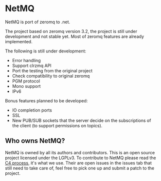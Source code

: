 NetMQ
=====

NetMQ is port of zeromq to .net.

The project based on zeromq version 3.2, the project is still under development and not stable yet.
Most of zeromq features are already implemented.

The following is still under development:
* Error handling
* Support clrzmq API
* Port the testing from the original project
* Check compatibility to original zeromq
* PGM protocol
* Mono support
* IPv6

Bonus features planned to be developed:
* IO completion ports
* SSL
* New PUB/SUB sockets that the server decide on the subscriptions of the client (to support permissions on topics).

## Who owns NetMQ?

NetMQ is owned by all its authors and contributors. 
This is an open source project licensed under the LGPLv3. 
To contribute to NetMQ please read the [C4 process](http://rfc.zeromq.org/spec:16), it's what we use.
Their are open issues in the issues tab that still need to take care of, feel free to pick one up and submit a patch to the project.


